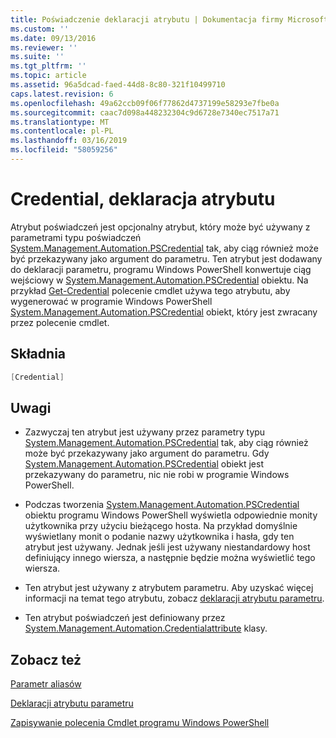 ```yaml
---
title: Poświadczenie deklaracji atrybutu | Dokumentacja firmy Microsoft
ms.custom: ''
ms.date: 09/13/2016
ms.reviewer: ''
ms.suite: ''
ms.tgt_pltfrm: ''
ms.topic: article
ms.assetid: 96a5dcad-faed-44d8-8c80-321f10499710
caps.latest.revision: 6
ms.openlocfilehash: 49a62ccb09f06f77862d4737199e58293e7fbe0a
ms.sourcegitcommit: caac7d098a448232304c9d6728e7340ec7517a71
ms.translationtype: MT
ms.contentlocale: pl-PL
ms.lasthandoff: 03/16/2019
ms.locfileid: "58059256"
---
```

# <a name="credential-attribute-declaration"></a>Credential, deklaracja atrybutu

Atrybut poświadczeń jest opcjonalny atrybut, który może być używany z parametrami typu poświadczeń [System.Management.Automation.PSCredential](/dotnet/api/System.Management.Automation.PSCredential) tak, aby ciąg również może być przekazywany jako argument do parametru. Ten atrybut jest dodawany do deklaracji parametru, programu Windows PowerShell konwertuje ciąg wejściowy w [System.Management.Automation.PSCredential](/dotnet/api/System.Management.Automation.PSCredential) obiektu. Na przykład [Get-Credential](/powershell/module/Microsoft.PowerShell.Security/Get-Credential) polecenie cmdlet używa tego atrybutu, aby wygenerować w programie Windows PowerShell [System.Management.Automation.PSCredential](/dotnet/api/System.Management.Automation.PSCredential) obiekt, który jest zwracany przez polecenie cmdlet.

## <a name="syntax"></a>Składnia

```csharp
[Credential]
```

## <a name="remarks"></a>Uwagi

- Zazwyczaj ten atrybut jest używany przez parametry typu [System.Management.Automation.PSCredential](/dotnet/api/System.Management.Automation.PSCredential) tak, aby ciąg również może być przekazywany jako argument do parametru. Gdy [System.Management.Automation.PSCredential](/dotnet/api/System.Management.Automation.PSCredential) obiekt jest przekazywany do parametru, nic nie robi w programie Windows PowerShell.

- Podczas tworzenia [System.Management.Automation.PSCredential](/dotnet/api/System.Management.Automation.PSCredential) obiektu programu Windows PowerShell wyświetla odpowiednie monity użytkownika przy użyciu bieżącego hosta. Na przykład domyślnie wyświetlany monit o podanie nazwy użytkownika i hasła, gdy ten atrybut jest używany. Jednak jeśli jest używany niestandardowy host definiujący innego wiersza, a następnie będzie można wyświetlić tego wiersza.

- Ten atrybut jest używany z atrybutem parametru. Aby uzyskać więcej informacji na temat tego atrybutu, zobacz [deklaracji atrybutu parametru](./parameter-attribute-declaration.md).

- Ten atrybut poświadczeń jest definiowany przez [System.Management.Automation.Credentialattribute](/dotnet/api/System.Management.Automation.CredentialAttribute) klasy.

## <a name="see-also"></a>Zobacz też

[Parametr aliasów](./parameter-aliases.md)

[Deklaracji atrybutu parametru](./parameter-attribute-declaration.md)

[Zapisywanie polecenia Cmdlet programu Windows PowerShell](./writing-a-windows-powershell-cmdlet.md)
